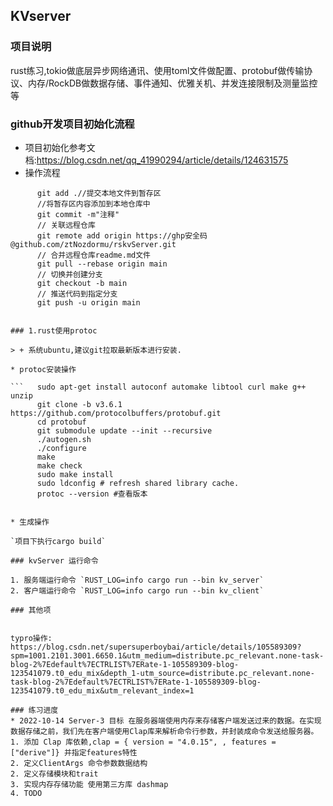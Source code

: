 ##  KVserver
### 项目说明

  rust练习,tokio做底层异步网络通讯、使用toml文件做配置、protobuf做传输协议、内存/RockDB做数据存储、事件通知、优雅关机、并发连接限制及测量监控等

### github开发项目初始化流程
 
 * 项目初始化参考文档:https://blog.csdn.net/qq_41990294/article/details/124631575
 * 操作流程
  ```   git init
        git add .//提交本地文件到暂存区
        //将暂存区内容添加到本地仓库中
        git commit -m"注释"
        // 关联远程仓库
        git remote add origin https://ghp安全码@github.com/ztNozdormu/rskvServer.git
        // 合并远程仓库readme.md文件
        git pull --rebase origin main
        // 切换并创建分支
        git checkout -b main
        // 推送代码到指定分支
        git push -u origin main


### 1.rust使用protoc

> + 系统ubuntu,建议git拉取最新版本进行安装.

* protoc安装操作

  ```   sudo apt-get install autoconf automake libtool curl make g++ unzip
        git clone -b v3.6.1 https://github.com/protocolbuffers/protobuf.git
        cd protobuf
        git submodule update --init --recursive
        ./autogen.sh
        ./configure
        make
        make check
        sudo make install
        sudo ldconfig # refresh shared library cache.
        protoc --version #查看版本
  

* 生成操作

  `项目下执行cargo build`

### kvServer 运行命令

1. 服务端运行命令 `RUST_LOG=info cargo run --bin kv_server`
2. 客户端运行命令 `RUST_LOG=info cargo run --bin kv_client`

### 其他项 


typro操作:
https://blog.csdn.net/supersuperboybai/article/details/105589309?spm=1001.2101.3001.6650.1&utm_medium=distribute.pc_relevant.none-task-blog-2%7Edefault%7ECTRLIST%7ERate-1-105589309-blog-123541079.t0_edu_mix&depth_1-utm_source=distribute.pc_relevant.none-task-blog-2%7Edefault%7ECTRLIST%7ERate-1-105589309-blog-123541079.t0_edu_mix&utm_relevant_index=1

### 练习进度
* 2022-10-14 Server-3 目标 在服务器端使用内存来存储客户端发送过来的数据。在实现数据存储之前，我们先在客户端使用Clap库来解析命令行参数，并封装成命令发送给服务器。
  1. 添加 Clap 库依赖,clap = { version = "4.0.15", , features = ["derive"]} 并指定features特性
  2. 定义ClientArgs 命令参数数据结构
  2. 定义存储模块和trait
  3. 实现内存存储功能 使用第三方库 dashmap 
  4. TODO




